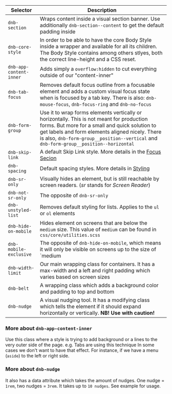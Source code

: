 | Selector                | Description                                                                                                                                                                                                                                                                              |
| ----------------------- | ---------------------------------------------------------------------------------------------------------------------------------------------------------------------------------------------------------------------------------------------------------------------------------------- |
| `dnb-section`           | Wraps content inside a visual section banner. Use additionally `dnb-section--content` to get the default padding inside                                                                                                                                                                  |
| `dnb-core-style`        | In order to be able to have the core Body Style inside a wrapper and available for all its children. The Body Style contains among others stlyes, both the correct line-height and a CSS reset.                                                                                          |
| `dnb-app-content-inner` | Adds simply a `overflow:hidden` to cut everything outside of our "content-inner"                                                                                                                                                                                                         |
| `dnb-tab-focus`         | Removes default focus outline from a focusable element and adds a custom visual focus state when is focused by a tab key. There is also: `dnb-mouse-focus`, `dnb-focus-ring` and `dnb-no-focus`                                                                                          |
| `dnb-form-group`        | Use it to wrap forms elements vertically or horizontally. This is not meant for production forms. But more for a small and quick solution to get labels and form elements aligned nicely. There is also, `dnb-form-group__position--vertical` and `dnb-form-group__position--horizontal` |
| `dnb-skip-link`         | A default Skip Link style. More details in the [Focus Secion](/uilib/usage/accessibility/focus#skip-link)                                                                                                                                                                                |
| `dnb-spacing`           | Default spacing styles. More details in [Styling](/uilib/usage/customisation/styling#spacing)                                                                                                                                                                                            |
| `dnb-sr-only`           | Visually hides an element, but is still reachable by screen readers. (_sr_ stands for _Screen Reader_)                                                                                                                                                                                   |
| `dnb-not-sr-only`       | The opposite of `dnb-sr-only`                                                                                                                                                                                                                                                            |
| `dnb-unstyled-list`     | Removes default styling for lists. Applies to the `ul` or `ol` elements                                                                                                                                                                                                                  |
| `dnb-hide-on-mobile`    | Hides element on screens that are below the `medium` size. This value of `medium` can be found in `css/core/utilities.scss`                                                                                                                                                              |
| `dnb-mobile-exclusive`  | The opposite of `dnb-hide-on-mobile`, which means it will only be visible on screens up to the size of `medium                                                                                                                                                                           |
| `dnb-width-limit`       | Our main wrapping class for containers. It has a max-width and a left and right padding which varies based on screen sizes                                                                                                                                                               |
| `dnb-belt`              | A wrapping class which adds a background color and padding to top and bottom                                                                                                                                                                                                             |
| `dnb-nudge`             | A visual nudging tool. It has a modifying class which tells the element if it should expand horizontally or vertically. **NB! Use with caution!**                                                                                                                                        |

### More about `dnb-app-content-inner`

Use this class where a style is trying to add background or a lines to the very outer side of the page. e.g. Tabs are using this technique
In some cases we don't want to have that effect. For instance, if we have a menu (`aside`) to the left or right side.

### More about `dnb-nudge`

It also has a data attribute which takes the amount of nudges. One nudge = `1rem`, two nudges = `3rem`. It takes up to `10 nudges`. See example for usage.
